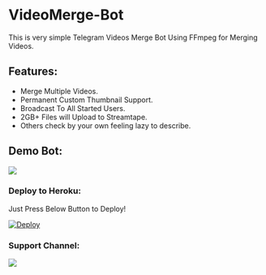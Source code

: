 # VideoMerge-Bot
This is very simple Telegram Videos Merge Bot Using FFmpeg for Merging Videos.

## Features:
- Merge Multiple Videos.
- Permanent Custom Thumbnail Support.
- Broadcast To All Started Users.
- 2GB+ Files will Upload to Streamtape.
- Others check by your own feeling lazy to describe.

## Demo Bot:
<a href="https://t.me/vidmergirbot"><img src="https://img.shields.io/badge/Demo-Telegram%20Bot-blue.svg?logo=telegram"></a>

### Deploy to Heroku:
Just Press Below Button to Deploy!

[![Deploy](https://www.herokucdn.com/deploy/button.svg)](https://heroku.com/deploy?template=https://github.com/ilhamr0f11/Video-Merger-IR-Bot)

### Support Channel:
<a href="https://t.me/irbotsupdate"><img src="https://img.shields.io/badge/Telegram-Join%20Telegram%20Group-blue.svg?logo=telegram"></a>
